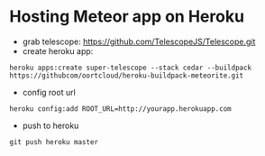 # Hosting Meteor app on Heroku

- grab telescope: https://github.com/TelescopeJS/Telescope.git
- create heroku app: 

```
heroku apps:create super-telescope --stack cedar --buildpack https://githubcom/oortcloud/heroku-buildpack-meteorite.git
```

- config root url 
```
heroku config:add ROOT_URL=http://yourapp.herokuapp.com
```
- push to heroku

```
git push heroku master
```